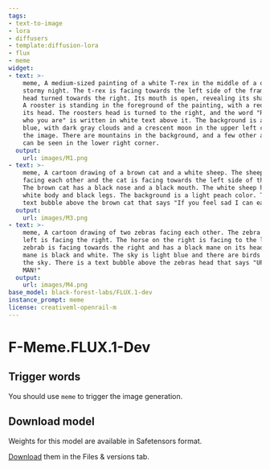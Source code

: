 ```yaml
---
tags:
- text-to-image
- lora
- diffusers
- template:diffusion-lora
- flux
- meme
widget:
- text: >-
    meme, A medium-sized painting of a white T-rex in the middle of a dark,
    stormy night. The t-rex is facing towards the left side of the frame, its
    head turned towards the right. Its mouth is open, revealing its sharp teeth.
    A rooster is standing in the foreground of the painting, with a red cap on
    its head. The roosters head is turned to the right, and the word "Remember
    who you are" is written in white text above it. The background is a deep
    blue, with dark gray clouds and a crescent moon in the upper left corner of
    the image. There are mountains in the background, and a few other animals
    can be seen in the lower right corner.
  output:
    url: images/M1.png
- text: >-
    meme, A cartoon drawing of a brown cat and a white sheep. The sheep is
    facing each other and the cat is facing towards the left side of the image.
    The brown cat has a black nose and a black mouth. The white sheep has a
    white body and black legs. The background is a light peach color. There is a
    text bubble above the brown cat that says "If you feel sad I can eat you".
  output:
    url: images/M3.png
- text: >-
    meme, A cartoon drawing of two zebras facing each other. The zebra on the
    left is facing the right. The horse on the right is facing to the left. The
    zebrab is facing towards the right and has a black mane on its head. The
    mane is black and white. The sky is light blue and there are birds flying in
    the sky. There is a text bubble above the zebras head that says "UPGRADE
    MAN!"
  output:
    url: images/M4.png
base_model: black-forest-labs/FLUX.1-dev
instance_prompt: meme
license: creativeml-openrail-m
---
```

# F-Meme.FLUX.1-Dev

<Gallery />


## Trigger words

You should use `meme` to trigger the image generation.

## Download model

Weights for this model are available in Safetensors format.

[Download](/prithivMLmods/F-Meme/tree/main) them in the Files & versions tab.